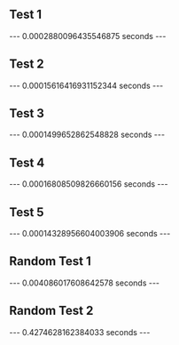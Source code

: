 ## Test 1
--- 0.0002880096435546875 seconds ---


## Test 2
--- 0.00015616416931152344 seconds ---


## Test 3
--- 0.0001499652862548828 seconds ---


## Test 4
--- 0.00016808509826660156 seconds ---


## Test 5
--- 0.00014328956604003906 seconds ---


## Random Test 1
--- 0.004086017608642578 seconds ---


## Random Test 2
--- 0.4274628162384033 seconds ---